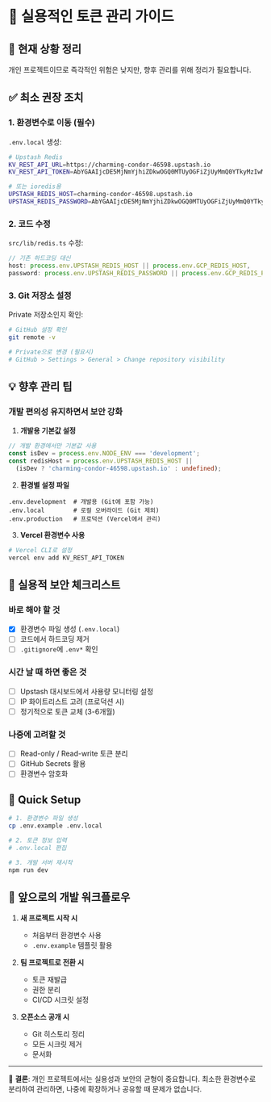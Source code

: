 # 🔐 실용적인 토큰 관리 가이드

## 📌 현재 상황 정리

개인 프로젝트이므로 즉각적인 위험은 낮지만, 향후 관리를 위해 정리가 필요합니다.

## ✅ 최소 권장 조치

### 1. **환경변수로 이동** (필수)

`.env.local` 생성:
```bash
# Upstash Redis
KV_REST_API_URL=https://charming-condor-46598.upstash.io
KV_REST_API_TOKEN=AbYGAAIjcDE5MjNmYjhiZDkwOGQ0MTUyOGFiZjUyMmQ0YTkyMzIwM3AxMA

# 또는 ioredis용
UPSTASH_REDIS_HOST=charming-condor-46598.upstash.io
UPSTASH_REDIS_PASSWORD=AbYGAAIjcDE5MjNmYjhiZDkwOGQ0MTUyOGFiZjUyMmQ0YTkyMzIwM3AxMA
```

### 2. **코드 수정**

`src/lib/redis.ts` 수정:
```typescript
// 기존 하드코딩 대신
host: process.env.UPSTASH_REDIS_HOST || process.env.GCP_REDIS_HOST,
password: process.env.UPSTASH_REDIS_PASSWORD || process.env.GCP_REDIS_PASSWORD,
```

### 3. **Git 저장소 설정**

Private 저장소인지 확인:
```bash
# GitHub 설정 확인
git remote -v

# Private으로 변경 (필요시)
# GitHub > Settings > General > Change repository visibility
```

## 💡 향후 관리 팁

### 개발 편의성 유지하면서 보안 강화

1. **개발용 기본값 설정**
```typescript
// 개발 환경에서만 기본값 사용
const isDev = process.env.NODE_ENV === 'development';
const redisHost = process.env.UPSTASH_REDIS_HOST || 
  (isDev ? 'charming-condor-46598.upstash.io' : undefined);
```

2. **환경별 설정 파일**
```
.env.development  # 개발용 (Git에 포함 가능)
.env.local        # 로컬 오버라이드 (Git 제외)
.env.production   # 프로덕션 (Vercel에서 관리)
```

3. **Vercel 환경변수 사용**
```bash
# Vercel CLI로 설정
vercel env add KV_REST_API_TOKEN
```

## 🎯 실용적 보안 체크리스트

### 바로 해야 할 것
- [x] 환경변수 파일 생성 (`.env.local`)
- [ ] 코드에서 하드코딩 제거
- [ ] `.gitignore`에 `.env*` 확인

### 시간 날 때 하면 좋은 것
- [ ] Upstash 대시보드에서 사용량 모니터링 설정
- [ ] IP 화이트리스트 고려 (프로덕션 시)
- [ ] 정기적으로 토큰 교체 (3-6개월)

### 나중에 고려할 것
- [ ] Read-only / Read-write 토큰 분리
- [ ] GitHub Secrets 활용
- [ ] 환경변수 암호화

## 📝 Quick Setup

```bash
# 1. 환경변수 파일 생성
cp .env.example .env.local

# 2. 토큰 정보 입력
# .env.local 편집

# 3. 개발 서버 재시작
npm run dev
```

## 🚀 앞으로의 개발 워크플로우

1. **새 프로젝트 시작 시**
   - 처음부터 환경변수 사용
   - `.env.example` 템플릿 활용

2. **팀 프로젝트로 전환 시**
   - 토큰 재발급
   - 권한 분리
   - CI/CD 시크릿 설정

3. **오픈소스 공개 시**
   - Git 히스토리 정리
   - 모든 시크릿 제거
   - 문서화

---

💬 **결론**: 개인 프로젝트에서는 실용성과 보안의 균형이 중요합니다. 
최소한 환경변수로 분리하여 관리하면, 나중에 확장하거나 공유할 때 문제가 없습니다.
